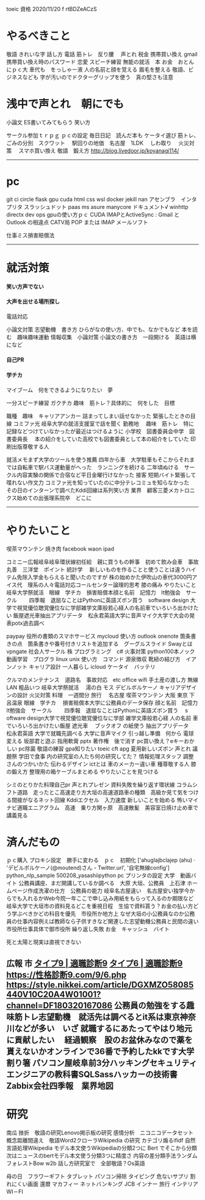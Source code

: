 toeic
資格
2020/11/20 f
rtBDZeACzS


# やるべきこと
敬語
きれいな字
話し方
電話
筋トレ　反り腰　
声とれ
税金
携帯買い換え
gmail 携帯買い換え時のパスワード
恋愛
スピーチ練習
無能の就活　本
お金　おとんにｐｃ大
車代も　をっしゃー液
人の名前と顔を覚える
眉毛を整える
敬語、ビジネスなども
字が汚いのでドクターグリップを使う　真の堅さも注意
# 浅中で声とれ　朝にでも
小論文
ES書いてみてもらう
笑い方


サークル参加ｔｒｐｇ
ｐｃの設定
毎日日記　読んだ本も
ケータイ選び
筋トレ、　ごみの分別　スクワット　
駅回りの地価　名古屋　1LDK　
しわ取り　
火災対策　
スマホ買い換え
敬語　鍛え方
http://blog.livedoor.jp/koyanagi114/



----------------------------------------------------------------------------------------------------------------------



# pc
git
ci circle
flask
gpu cuda
html css
wsl 
docker
jekill
nan 
アセンブラ　インタプリタ
スラッシュドット
paas
ms asure
manycore
ドキュメント√
winhttp
directx
dev ops
gpuの使い方ｐｃ
CUDA
 IMAPとActiveSync
 : Gmail と Outlook の相違点
CATV局
POP または IMAP
メールソフト

仕事ミス損害賠償法

---------------------------------------------------------------------------------------------------------------------

# 就活対策
#### 笑い方声でない
#### 大声を出せる場所探し
電話対応

小論文対策
志望動機　書き方
ひらがなの使い方、中でも、なかでもなど
本を読む　趣味趣味運動
情報収集　小論対策
小論文の書き方　一段開ける　英語は横になど

#### 自己PR
#### 学チカ
マイブーム　何をできるようになりたい　夢

一分スピーチ練習
ガクチカ
趣味　筋トレ？具体的に　何をした　目標

職種　趣味　キャリアアンカー
詰まってしまい話せなかった
緊張したときの目線
コミファ光
岐阜大学の就活支援室で話を聞く
勤務地　
趣味　筋トレ　特に記録などつけていなかったが最近はつけるように
小学校　図書委員会中学　図書委員長　
本の紹介をしていた高校でも図書委員として本の紹介をしていた
印刷出版尊敬する人

就活メモまず大学のツールを使う推薦
四年から車　大学駐車もそこからそれまでは自転車で駅バス運動量がへった　ランニングを続ける
二年頃ぬける　サークル内容実験の関係で合宿など平日金曜行けなかった
接客 短期バイト緊張して喋れない作文力
コミファ光を知っていたのに中分テレコミュを知らなかった　その日のインターンで調べたKddi回線は系列笑い方
業界　顧客三菱メカトロニクス始めての出張理系院卒　どこに


--------------------------------------------------------------------------------------------------


# やりたいこと
喫茶マウンテン
焼き肉
facebook
waon
ipad

コミニー広報岐阜岐阜環状線初任給　親に買うもの幹事　初めて飲み会車　事故丸善　三洋堂　ポイント
統計学　
新しいものを作ることと使うことは違うハイテム免除入学金もらえると聞いたのですが
株の始めかた伊吹山の車代3000円アイス代　理系の人々電話対応コールセンター論理的思考
膝の痛み
やりたいこと岐阜大学祭就活　眼線　学チカ　損害賠償本顔と名前　記憶力　It勉強会　サークル　　
四季報　退屈なことはPythonに英語ズボン買う　software design
大学で視覚優位聴覚優位なに学部雑学文庫般若心経人の名前車でいろいろ出かけたい
飯屋遮光車抽出アプリデータ　松永君英語大学に音声マイク大学で大会の発表potx過去調べ

paypay 役所の書類のスマホサービス
mycloud 使い方
outlook onenote
箇条書きの点　箇条書きや番号付きリストを追加する　グーグルスライド
Swayとは
vpngate
社会人サークル
株
プログラミング　c#
火事対策
python100本ノック
動画学習　プログラ
linux unix 使い方　コマンド
源泉徴収
靴紐の結び方　イアンノット
キャリア設計
一人暮らし
icloud
ケータイ　バッテリ

クルマのメンテナンス　道路名　事故対応　etc
office
wifi
手土産の渡し方
無線LAN
粗品いつ
岐阜大学祭就活　
湯の白 モス デビルボルケーノ キャリアデザインの設計
火災対策 料理　一週間分 旅行　
名古屋 喫茶マウンテン 大阪 東京 下呂温泉
眼線　学チカ　 損害賠償本大学に公務員のデータ保存
顔と名前　記憶力　It勉強会　サークル　　 
四季報　退屈なことはPythonに英語ズボン買う　 s
oftware design大学で視覚優位聴覚優位なに学部
雑学文庫般若心経
人の名前 車でいろいろ出かけたい飯屋 遮光車　
ブックオフ の紙使う 抽出アプリデータ　松永君英語
大学で就職先調べる 大学に音声マイク 引っ越し準備　何から
電球変える
坂部君と遊ぶ 指用軟膏 pptx 著作権　後で消す
pc買い換え？eキーおかしい pc除菌
敬語の練習 gpa知りたい toeic
cft apg
夏用新しいズボン
 声とれ 議題祭
学田で食事
内の研究室の人たち何の研究してた？ 情報処理スタッフ
調整さんのつかいかた
伝わるデザイン
ictとは
車のメーカー違い車
種尊敬する人
膝の鍛え方
整理用の箱ケーブルまとめる
やりたいことを見つける

シミのとりかた料理自己pr
声とれプレゼン 資料失敗を繰り返す環状線
コラムシフト道路　走ったとこ高速走り方大垣の高速道路車の種類　高級か見て気をつける間接がなるネット回線 Kddiエクセル　入力速度
新しいことを始める 怖いマイナビ適職エニアグラム　高速　乗り方関ヶ原　高速散髪　美容室日焼け止め車で講義見る



# 済んだもの
ｐｃ購入
プロキシ設定　勝手に変わる　ｐｃ　初期化
['ahuglajbclajep (ahu) · 'デビルボルケーノ(@moutend)さん - Twitter.url', '自宅無線config']
python_nlp_sample
500208_yasashiipython
pc プリンタの設定
大学　動画バイト
公務員講座、まだ開講しているか調べる　大原
大垣、公務員　上石津
ホームページ作成洗濯の仕方　公務員の能力
岐阜名古屋違い　名古屋安い独学今からでも入れるかWeb今院一年ここで申し込み用紙をもらって入るのか期限など
岐阜大学で大垣市の資料見るどこを重視日程　生協で資料貰う？お金の払い方どう学ぶべきかどの科目を優先　市役所か地方上
なぜ大垣の小公務員なのか公務員の仕事内容例えば教師なら子供すきなど関連した志望動機公務員と民間の違い市役所仕事具体で御市役所
繰り返し失敗
お金　キャッシュ　バイト

死と太陽と現実は直視できない

広報 市
<a href="http://xn--9-ck6b740fv3idxh.com/9.php">タイプ9 | 適職診断9</a>
<a href="http://xn--9-ck6b740fv3idxh.com/6.php">タイプ6 | 適職診断9</a>
https://性格診断9.com/9/6.php
https://style.nikkei.com/article/DGXMZO58085440V10C20A4W01001?channel=DF180320167086
公務員の勉強をする趣味筋トレ志望動機　就活先は調べるとit系は東京神奈川などが多い　いざ
就職するにあたってやはり地元に貢献したい　
経過観察　股のお盆休みなので薬を貰えないかオンラインで36番で予約したkkです大学割り箸
パソコン屋岐阜前3分ハッキングセキュリティエンジニアの教科書SQLSassハッカーの技術書
Zabbix会社四季報　業界地図
-----------------------------------------------------------------------------------------------------------------
# 研究
南瓜
挫折　敬語の研究Lenovo掲示板の研究
感情分析　ニコニコデータセット概念距離間違え　敬語Word2クローラWikipedia の研究
カテゴリ煽るifidf 自然言語処理Wikipedia モデル本文使うWikipediaの分類2つに
Bert でそこから分類次はニュースのbertモデル本文使う分類3つに精度さ
内容の差分類手法ランダムフォレストBow w2b 話し方研究室で　全部敬語？Os英語








母の日　フラワーギフト
タブレット
パソコン掃除
タイピング
危ないサプリ
割れにくい画面
還暦
マカフィー
ネットバンキング
JCB
インナー
旅行
インテリア
WI－FI




